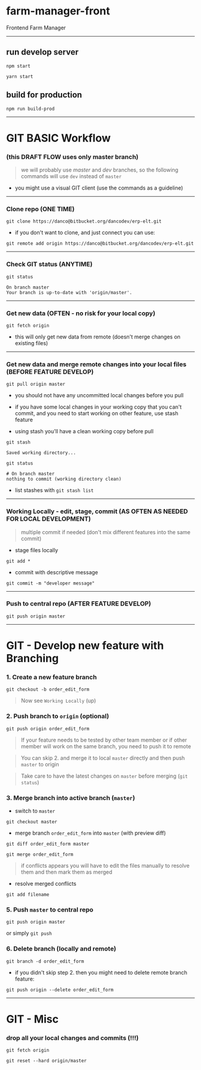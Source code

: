 # farm-manager-front
Frontend  Farm Manager

---

## run develop server

```
npm start

yarn start
```

## build for production
```
npm run build-prod
```

---
# GIT BASIC Workflow 

### (this DRAFT FLOW uses only master branch)

> we will probably use _master_ and _dev_ branches, so the following commands will use `dev` instead of `master`


- you might use a visual GIT client (use the commands as a guideline)


---
### Clone repo (ONE TIME)

`git clone https://danco@bitbucket.org/dancodev/erp-elt.git`


- if you don't want to clone, and just connect you can use:

`git remote add origin https://danco@bitbucket.org/dancodev/erp-elt.git`


---
### Check GIT status (ANYTIME)

`git status`

```
On branch master
Your branch is up-to-date with 'origin/master'.
```

---
### Get new data (OFTEN - no risk for your local copy)

`git fetch origin`

- this will only get new data from remote (doesn't merge changes on existing files)


---
### Get new data and merge remote changes into your local files (BEFORE FEATURE DEVELOP)

`git pull origin master`

- you should not have any uncommitted local changes before you pull

- if you have some local changes in your working copy that you can't commit, and you need to start working on other feature, use stash feature

- using stash you'll have a clean working copy before pull

`git stash`

```
Saved working directory...
```

`git status`

```
# On branch master
nothing to commit (working directory clean)
```

- list stashes with `git stash list`


---
### Working Locally - edit, stage, commit (AS OFTEN AS NEEDED FOR LOCAL DEVELOPMENT)

> multiple commit if needed (don't mix different features into the same commit)


- stage files locally

`git add *`

- commit with descriptive message

`git commit -m "developer message"`


---
### Push to central repo (AFTER FEATURE DEVELOP)

`git push origin master`

 
---

# GIT - Develop new feature with Branching


### 1. Create a new feature branch

`git checkout -b order_edit_form`

> Now see `Working Locally` (up)


### 2. Push branch to `origin` (optional)

`git push origin order_edit_form`

> If your feature needs to be tested by other team member or if other member will work on the same branch, you need to push it to remote

> You can skip 2. and merge it to local `master` directly and then push `master` to origin

> Take care to have the latest changes on `master` before merging (`git status`)


### 3. Merge branch into active branch (`master`)

- switch to `master` 

`git checkout master`

- merge branch `order_edit_form` into `master` (with preview diff)

`git diff order_edit_form master`

`git merge order_edit_form`


> if conflicts appears you will have to edit the files manually to resolve them and then mark them as merged

- resolve merged conflicts

`git add filename`

### 5. Push `master` to central repo

`git push origin master`

or simply `git push`

### 6. Delete branch (locally and remote)

`git branch -d order_edit_form`

- if you didn't skip step 2. then you might need to delete remote branch feature:

`git push origin --delete order_edit_form`

---

# GIT - Misc

### drop all your local changes and commits (!!!)

`git fetch origin`

`git reset --hard origin/master`

